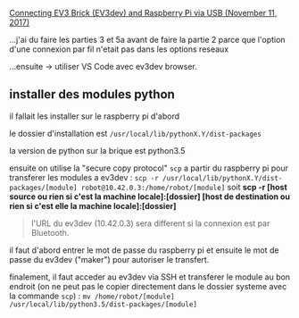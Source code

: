 [Connecting EV3 Brick (EV3dev) and Raspberry Pi via USB (November 11, 2017)](https://noscerevivereest.wordpress.com/2017/11/11/connecting-ev3-brick-ev3dev-and-raspberry-pi-via-usb-november-11-2017/)

...j'ai du faire les parties 3 et 5a avant de faire la partie 2 parce que l'option d'une connexion par fil n'etait pas dans les options reseaux

...ensuite -> utiliser VS Code avec ev3dev browser.

## installer des modules python

il fallait les installer sur le raspberry pi d'abord

le dossier d'installation est `/usr/local/lib/pythonX.Y/dist-packages`

la version de python sur la brique est python3.5

ensuite on utilise la "secure copy protocol" `scp` a partir du raspberry pi pour transferer les modules a ev3dev :
`scp -r /usr/local/lib/pythonX.Y/dist-packages/[module] robot@10.42.0.3:/home/robot/[module]` soit **scp -r [host source ou rien si c'est la machine locale]:[dossier] [host de destination ou rien si c'est elle la machine locale]:[dossier]**

>l'URL du ev3dev (10.42.0.3) sera different si la connexion est par Bluetooth.

il faut d'abord entrer le mot de passe du raspberry pi et ensuite le mot de passe du ev3dev ("maker") pour autoriser le transfert.

finalement, il faut acceder au ev3dev via SSH et transferer le module au bon endroit (on ne peut pas le copier directement dans le dossier systeme avec la commande `scp`) : `mv /home/robot/[module] /usr/local/lib/python3.5/dist-packages/[module]` 

